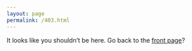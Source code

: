 ```yaml
---
layout: page
permalink: /403.html
---
```


It looks like you shouldn&rsquo;t be here. Go back to the [front page][Home]?

[Home]: https://www.joecridge.me
